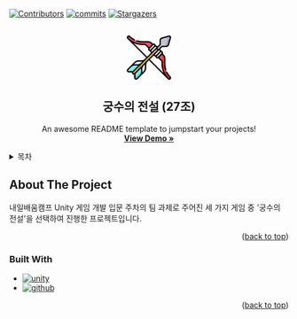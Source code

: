[![Contributors][contributors-shield]][contributors-url]
[![commits][commits-shield]][commits-url]
[![Stargazers][stars-shield]][stars-url]

<!-- 프로젝트 로고 -->
<br />
<div align="center">
  <a href="https://github.com/25maru/Archero">
    <img src="images/logo.png" alt="Logo" width="80" height="80">
  </a>

  <h2 align="center">궁수의 전설 (27조)</h2>

  <p align="center">
    An awesome README template to jumpstart your projects!
    <br />
    <a href="https://github.com/othneildrew/Best-README-Template"><strong>View Demo »</strong></a>
    <br />
  </p>
</div>

<!-- 목차 -->
<details>
  <summary>목차</summary>
  <ol>
    <li>
      <a href="#about-the-project">프로젝트 소개</a>
      <ul>
        <li><a href="#built-with">Built With</a></li>
      </ul>
    </li>
    <li>
      <a href="#getting-started">Getting Started</a>
      <ul>
        <li><a href="#prerequisites">Prerequisites</a></li>
        <li><a href="#installation">Installation</a></li>
      </ul>
    </li>
    <li><a href="#usage">Usage</a></li>
    <li><a href="#roadmap">Roadmap</a></li>
    <li><a href="#contributing">Contributing</a></li>
    <li><a href="#license">License</a></li>
    <li><a href="#contact">Contact</a></li>
    <li><a href="#acknowledgments">Acknowledgments</a></li>
  </ol>
</details>



<!-- ABOUT THE PROJECT -->
## About The Project
내일배움캠프 Unity 게임 개발 입문 주차의 팀 과제로 주어진 세 가지 게임 중 '궁수의 전설'을 선택하여 진행한 프로젝트입니다.

<p align="right">(<a href="#readme-top">back to top</a>)</p>



### Built With

* [![unity][unity.com]][unity-url]
* [![github][github.com]][github-url]

<p align="right">(<a href="#readme-top">back to top</a>)</p>



[contributors-shield]: https://img.shields.io/github/contributors/25maru/Archero.svg?style=for-the-badge
[contributors-url]: https://github.com/25maru/Archero/graphs/contributors

[commits-shield]: https://img.shields.io/github/commits/25maru/Archero.svg?style=for-the-badge
[commits-url]: https://github.com/25maru/Archero/graphs/commit-activity

[stars-shield]: https://img.shields.io/github/stars/25maru/Archero.svg?style=for-the-badge
[stars-url]: https://github.com/25maru/Archero/stargazers

[unity.com]: https://img.shields.io/badge/Unity-FFFFFF?style=for-the-badge&logo=unity&logoColor=black
[unity-url]: https://unity.com/kr

[github.com]: https://img.shields.io/badge/github-#181717?style=for-the-badge&logo=unity&logoColor=white
[github-url]: https://github.com